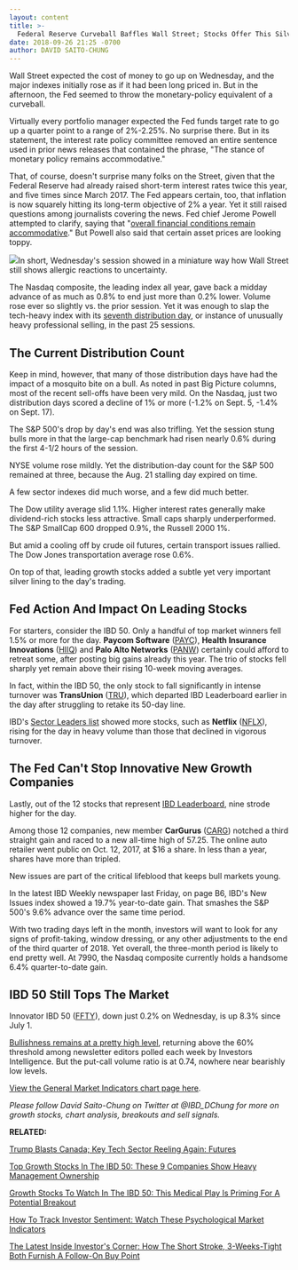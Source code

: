 ```yaml
---
layout: content
title: >-
  Federal Reserve Curveball Baffles Wall Street; Stocks Offer This Silver Lining
date: 2018-09-26 21:25 -0700
author: DAVID SAITO-CHUNG
---
```






Wall Street expected the cost of money to go up on Wednesday, and the major indexes initially rose as if it had been long priced in. But in the afternoon, the Fed seemed to throw the monetary-policy equivalent of a curveball.




Virtually every portfolio manager expected the Fed funds target rate to go up a quarter point to a range of 2%-2.25%. No surprise there. But in its statement, the interest rate policy committee removed an entire sentence used in prior news releases that contained the phrase, "The stance of monetary policy remains accommodative."


That, of course, doesn't surprise many folks on the Street, given that the Federal Reserve had already raised short-term interest rates twice this year, and five times since March 2017. The Fed appears certain, too, that inflation is now squarely hitting its long-term objective of 2% a year. Yet it still raised questions among journalists covering the news. Fed chief Jerome Powell attempted to clarify, saying that "[overall financial conditions remain accommodative](https://www.investors.com/news/economy/the-fed-hikes-interest-rates-stays-too-hawkish/)." But Powell also said that certain asset prices are looking toppy.


![](https://www.investors.com/wp-content/uploads/2018/09/MP_7x3_092618-230x300.jpg)In short, Wednesday's session showed in a miniature way how Wall Street still shows allergic reactions to uncertainty.


The Nasdaq composite, the leading index all year, gave back a midday advance of as much as 0.8% to end just more than 0.2% lower. Volume rose ever so slightly vs. the prior session. Yet it was enough to slap the tech-heavy index with its [seventh distribution day](https://www.investors.com/how-to-invest/investors-corner/how-do-you-spot-a-major-market-top-easy-look-for-heavy-distribution/), or instance of unusually heavy professional selling, in the past 25 sessions.


The Current Distribution Count
------------------------------


Keep in mind, however, that many of those distribution days have had the impact of a mosquito bite on a bull. As noted in past Big Picture columns, most of the recent sell-offs have been very mild. On the Nasdaq, just two distribution days scored a decline of 1% or more (-1.2% on Sept. 5, -1.4% on Sept. 17).


The S&P 500's drop by day's end was also trifling. Yet the session stung bulls more in that the large-cap benchmark had risen nearly 0.6% during the first 4-1/2 hours of the session.


NYSE volume rose mildly. Yet the distribution-day count for the S&P 500 remained at three, because the Aug. 21 stalling day expired on time.


A few sector indexes did much worse, and a few did much better.


The Dow utility average slid 1.1%. Higher interest rates generally make dividend-rich stocks less attractive. Small caps sharply underperformed. The S&P SmallCap 600 dropped 0.9%, the Russell 2000 1%.


But amid a cooling off by crude oil futures, certain transport issues rallied. The Dow Jones transportation average rose 0.6%.


On top of that, leading growth stocks added a subtle yet very important silver lining to the day's trading.


Fed Action And Impact On Leading Stocks
---------------------------------------


For starters, consider the IBD 50. Only a handful of top market winners fell 1.5% or more for the day. **Paycom Software** ([PAYC](https://research.investors.com/quote.aspx?symbol=PAYC)), **Health Insurance Innovations** ([HIIQ](https://research.investors.com/quote.aspx?symbol=HIIQ)) and **Palo Alto Networks** ([PANW](https://research.investors.com/quote.aspx?symbol=PANW)) certainly could afford to retreat some, after posting big gains already this year. The trio of stocks fell sharply yet remain above their rising 10-week moving averages.


In fact, within the IBD 50, the only stock to fall significantly in intense turnover was **TransUnion** ([TRU](https://research.investors.com/quote.aspx?symbol=TRU)), which departed IBD Leaderboard earlier in the day after struggling to retake its 50-day line.


IBD's [Sector Leaders list](https://research.investors.com/stock-lists/sector-leaders) showed more stocks, such as **Netflix** ([NFLX](https://research.investors.com/quote.aspx?symbol=NFLX)), rising for the day in heavy volume than those that declined in vigorous turnover.


The Fed Can't Stop Innovative New Growth Companies
--------------------------------------------------



Lastly, out of the 12 stocks that represent [IBD Leaderboard](https://leaderboard.investors.com/#/leaders/leadersnearabuypoint), nine strode higher for the day.


Among those 12 companies, new member **CarGurus** ([CARG](https://research.investors.com/quote.aspx?symbol=CARG)) notched a third straight gain and raced to a new all-time high of 57.25. The online auto retailer went public on Oct. 12, 2017, at $16 a share. In less than a year, shares have more than tripled.


New issues are part of the critical lifeblood that keeps bull markets young.


In the latest IBD Weekly newspaper last Friday, on page B6, IBD's New Issues index showed a 19.7% year-to-date gain. That smashes the S&P 500's 9.6% advance over the same time period.


With two trading days left in the month, investors will want to look for any signs of profit-taking, window dressing, or any other adjustments to the end of the third quarter of 2018. Yet overall, the three-month period is likely to end pretty well. At 7990, the Nasdaq composite currently holds a handsome 6.4% quarter-to-date gain.


IBD 50 Still Tops The Market
----------------------------


Innovator IBD 50 ([FFTY](https://research.investors.com/quote.aspx?symbol=FFTY)), down just 0.2% on Wednesday, is up 8.3% since July 1.


[Bullishness remains at a pretty high level](https://research.investors.com/psychological-market-indicators/chart?type=bullsbears), returning above the 60% threshold among newsletter editors polled each week by Investors Intelligence. But the put-call volume ratio is at 0.74, nowhere near bearishly low levels.


[View the General Market Indicators chart page here](https://www.investors.com/wp-content/uploads/2018/09/IBD2609152925GMI.pdf).


*Please follow David Saito-Chung on Twitter at @IBD\_DChung for more on growth stocks, chart analysis, breakouts and sell signals.*


**RELATED:**


[Trump Blasts Canada; Key Tech Sector Reeling Again: Futures](https://www.investors.com/market-trend/stock-market-today/dow-jones-futures-donald-trump-canada-chip-stocks-nvidia-stock/)


[Top Growth Stocks In The IBD 50: These 9 Companies Show Heavy Management Ownership](https://www.investors.com/stock-lists/ibd-50/top-growth-stocks-these-9-ibd-50-firms-command-high-management-ownership/)


[Growth Stocks To Watch In The IBD 50: This Medical Play Is Priming For A Potential Breakout](https://www.investors.com/research/growth-stock-globus-medical/)


[How To Track Investor Sentiment: Watch These Psychological Market Indicators](https://www.investors.com/news/economy/the-fed-hikes-interest-rates-stays-too-hawkish/)


[The Latest Inside Investor's Corner: How The Short Stroke, 3-Weeks-Tight Both Furnish A Follow-On Buy Point](https://www.investors.com/how-to-invest/investors-corner/smart-chart-reading-why-short-stroke-3-weeks-tight-give-a-profit-opportunity/)





